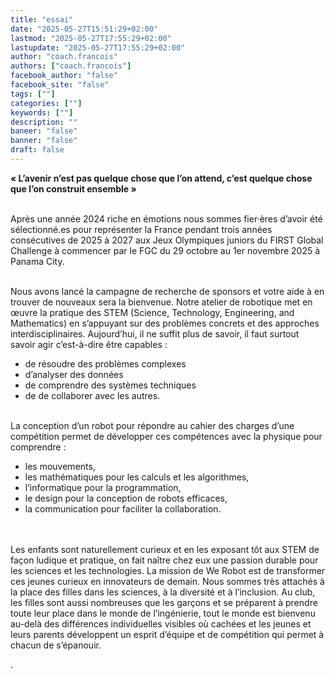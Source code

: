```yaml
---
title: "essai"
date: "2025-05-27T15:51:29+02:00"
lastmod: "2025-05-27T17:55:29+02:00"
lastupdate: "2025-05-27T17:55:29+02:00"
author: "coach.francois"
authors: ["coach.francois"]
facebook_author: "false"
facebook_site: "false"
tags: [""]
categories: [""]
keywords: [""]
description: ""
baneer: "false"
banner: "false"
draft: false
---
```

<strong>
« L’avenir n’est pas quelque chose que l’on attend, c’est quelque chose que l’on construit ensemble »
</strong>
<br><br>

Après une année 2024 riche en émotions nous sommes fier·ères d’avoir été sélectionné.es pour représenter la France pendant trois années consécutives de 2025 à 2027 aux Jeux Olympiques juniors du FIRST Global Challenge à commencer par le FGC du 29 octobre au 1er novembre 2025 à Panama City.
<br><br>

Nous avons lancé la campagne de recherche de sponsors et votre aide à en trouver de nouveaux sera la bienvenue. Notre atelier de robotique met en œuvre la pratique des STEM (Science, Technology, Engineering, and Mathematics) en s’appuyant sur des problèmes concrets et des approches interdisciplinaires. Aujourd’hui, il ne suffit plus de savoir, il faut surtout savoir agir c’est-à-dire être capables :
 - de résoudre des problèmes complexes
 - d’analyser des données
 - de comprendre des systèmes techniques
 - de de collaborer avec les autres.
<br><br>

La conception d’un robot pour répondre au cahier des charges d’une compétition permet de développer ces compétences avec la physique pour comprendre :
 - les mouvements,
 - les mathématiques pour les calculs et les algorithmes,
 - l’informatique pour la programmation,
 - le design pour la conception de robots efficaces,
 - la communication pour faciliter la collaboration.

<br><br>
Les enfants sont naturellement curieux et en les exposant tôt aux STEM de façon ludique et pratique, on fait naître chez eux une passion durable pour les sciences et les technologies. La mission de We Robot est de transformer ces jeunes curieux en innovateurs de demain. Nous sommes très attachés à la place des filles dans les sciences, à la diversité et à l’inclusion. Au club, les filles sont aussi nombreuses que les garçons et se préparent à prendre toute leur place dans le monde de l’ingénierie, tout le monde est bienvenu au-delà des différences individuelles visibles où cachées et les jeunes et leurs parents développent un esprit d’équipe et de compétition qui permet à chacun de s’épanouir.

.
